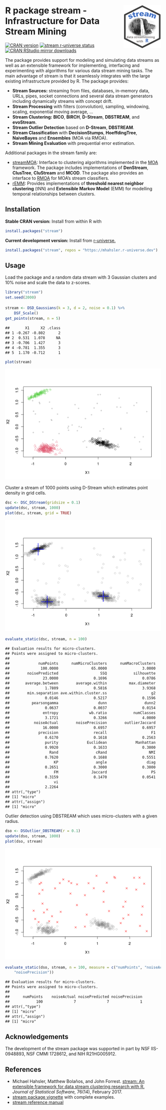 
# <img src="man/figures/logo.svg" align="right" height="139" /> R package stream - Infrastructure for Data Stream Mining

[![CRAN
version](http://www.r-pkg.org/badges/version/stream)](https://CRAN.R-project.org/package=stream)
[![stream r-universe
status](https://mhahsler.r-universe.dev/badges/stream)](https://mhahsler.r-universe.dev/ui#package:stream)
[![CRAN RStudio mirror
downloads](http://cranlogs.r-pkg.org/badges/stream)](https://CRAN.R-project.org/package=stream)

The package provides support for modeling and simulating data streams as
well as an extensible framework for implementing, interfacing and
experimenting with algorithms for various data stream mining tasks. The
main advantage of stream is that it seamlessly integrates with the large
existing infrastructure provided by R. The package provides:

-   **Stream Sources:** streaming from files, databases, in-memory data,
    URLs, pipes, socket connections and several data stream generators
    including dynamically streams with concept drift.
-   **Stream Processing** with filters (convolution), sampling,
    windowing, scaling, exponential moving average, …
-   **Stream Clustering:** **BICO**, **BIRCH**, **D-Stream**,
    **DBSTREAM**, and **evoStream**.
-   **Stream Outlier Detection** based on **D-Stream**, **DBSTREAM**.
-   **Stream Classification** with **DecisionStumps**,
    **HoeffdingTree**, **NaiveBayes** and **Ensembles** (MOA via RMOA).
-   **Stream Mining Evaluation** with prequential error estimation.

Additional packages in the stream family are:

-   [streamMOA](https://github.com/mhahsler/streamMOA): Interface to
    clustering algorithms implemented in the
    [MOA](https://moa.cms.waikato.ac.nz/) framework. The package
    includes implementations of **DenStream**, **ClusTree**,
    **CluStream** and **MCOD**. The package also provides an interface
    to [RMOA](https://github.com/jwijffels/RMOA) for MOA’s stream
    classifiers.
-   [rEMM](https://github.com/mhahsler/rEMM): Provides implementations
    of **threshold nearest neighbor clustering** (tNN) and **Extensible
    Markov Model** (EMM) for modelling temporal relationships between
    clusters.

## Installation

**Stable CRAN version:** Install from within R with

``` r
install.packages("stream")
```

**Current development version:** Install from
[r-universe.](https://mhahsler.r-universe.dev/ui#package:stream)

``` r
install.packages("stream", repos = "https://mhahsler.r-universe.dev")
```

## Usage

Load the package and a random data stream with 3 Gaussian clusters and
10% noise and scale the data to z-scores.

``` r
library("stream")
set.seed(2000)

stream <- DSD_Gaussians(k = 3, d = 2, noise = 0.1) %>%
    DSF_Scale()
get_points(stream, n = 5)
```

    ##       X1     X2 .class
    ## 1 -0.267 -0.802      2
    ## 2  0.531  1.078     NA
    ## 3 -0.706  1.427      3
    ## 4 -0.781  1.355      3
    ## 5  1.170 -0.712      1

``` r
plot(stream)
```

![](inst/README_files/stream-1.png)<!-- -->

Cluster a stream of 1000 points using D-Stream which estimates point
density in grid cells.

``` r
dsc <- DSC_DStream(gridsize = 0.1)
update(dsc, stream, 1000)
plot(dsc, stream, grid = TRUE)
```

![](inst/README_files/Dstream-1.png)<!-- -->

``` r
evaluate_static(dsc, stream, n = 100)
```

    ## Evaluation results for micro-clusters.
    ## Points were assigned to micro-clusters.
    ## 
    ##             numPoints      numMicroClusters      numMacroClusters 
    ##              100.0000               65.0000                3.0000 
    ##        noisePredicted                   SSQ            silhouette 
    ##               23.0000                0.1696                0.0786 
    ##       average.between        average.within          max.diameter 
    ##                1.7809                0.5816                3.9368 
    ##        min.separation ave.within.cluster.ss                    g2 
    ##                0.0146                0.5217                0.1596 
    ##          pearsongamma                  dunn                 dunn2 
    ##                0.0637                0.0037                0.0154 
    ##               entropy              wb.ratio            numClasses 
    ##                3.1721                0.3266                4.0000 
    ##           noiseActual        noisePrecision        outlierJaccard 
    ##               16.0000                0.6957                0.6957 
    ##             precision                recall                    F1 
    ##                0.6170                0.1618                0.2563 
    ##                purity             Euclidean             Manhattan 
    ##                0.9920                0.1633                0.3000 
    ##                  Rand                 cRand                   NMI 
    ##                0.7620                0.1688                0.5551 
    ##                    KP                 angle                  diag 
    ##                0.2651                0.3000                0.3000 
    ##                    FM               Jaccard                    PS 
    ##                0.3159                0.1470                0.0541 
    ##                    vi 
    ##                2.2264 
    ## attr(,"type")
    ## [1] "micro"
    ## attr(,"assign")
    ## [1] "micro"

Outlier detection using DBSTREAM which uses micro-clusters with a given
radius.

``` r
dso <- DSOutlier_DBSTREAM(r = 0.1)
update(dso, stream, 1000)
plot(dso, stream)
```

![](inst/README_files/DSOutlier_DBSTREAM-1.png)<!-- -->

``` r
evaluate_static(dso, stream, n = 100, measure = c("numPoints", "noiseActual", "noisePredicted",
    "noisePrecision"))
```

    ## Evaluation results for micro-clusters.
    ## Points were assigned to micro-clusters.
    ## 
    ##      numPoints    noiseActual noisePredicted noisePrecision 
    ##            100              7              7              1 
    ## attr(,"type")
    ## [1] "micro"
    ## attr(,"assign")
    ## [1] "micro"

## Acknowledgements

The development of the stream package was supported in part by NSF
IIS-0948893, NSF CMMI 1728612, and NIH R21HG005912.

## References

-   Michael Hahsler, Matthew Bolaños, and John Forrest. [stream: An
    extensible framework for data stream clustering research with
    R.](https://dx.doi.org/10.18637/jss.v076.i14) *Journal of
    Statistical Software,* 76(14), February 2017.
-   [stream package
    vignette](https://cran.r-project.org/package=stream/vignettes/stream.pdf)
    with complete examples.
-   [stream reference
    manual](https://cran.r-project.org/package=stream/stream.pdf)
